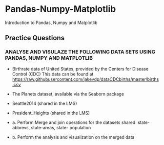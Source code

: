 # Pandas-Numpy-Matplotlib
Introduction to Pandas, Numpy and Matplotlib


## Practice Questions

### ANALYSE AND VISULAZE THE FOLLOWING DATA SETS USING PANDAS, NUMPY AND MATPLOTLIB
 
* Birthrate data of United States, provided by the Centers for Disease Control (CDC)
This data can be found at
https://raw.githubusercontent.com/jakevdp/dataCDCbirths/master/births.csv

* The Planets dataset, available via the Seaborn package
* Seattle2014 (shared in the LMS)
* President_Heights (shared in the LMS)

* a. Perform Merge and join operations for the datasets shared: state-abbrevs, state-areas, state-
population
* b. Perform the analysis and visualization on the merged data
